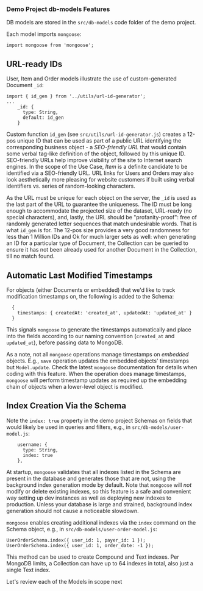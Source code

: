 ### Demo Project db-models Features

DB models are stored in the `src/db-models` code folder of the demo project.

Each model imports `mongoose`:

```
import mongoose from 'mongoose';
```

## URL-ready IDs

User, Item and Order models illustrate the use of custom-generated Document `_id`:

```
import { id_gen } from '../utils/url-id-generator';
...
    _id: {
      type: String,
      default: id_gen
    }
```

Custom function `id_gen` (see `src/utils/url-id-generator.js`) creates a 12-pos unique ID that can be used as part of a public URL identifying the corresponding business object - a *SEO-friendly URL* that would contain some verbal tag-like definition of the object, followed by this unique ID. SEO-friendly URLs help improve visibility of the site to Internet search engines. In the scope of the Use Case, *Item* is a definite candidate to be identified via a SEO-friendly URL. URL links for Users and Orders may also look aesthetically more pleasing for website customers if built using verbal identifiers vs. series of random-looking characters.

As the URL must be unique for each object on the server, the `_id` is used as the last part of the URL to guarantee the uniqueness. The ID must be long enough to accommodate the projected size of the dataset, URL-ready (no special characters), and, lastly, the URL should be "profanity-proof": free of randomly generated letter sequences that match undesirable words. That is what `id_gen` is for. The 12-pos size provides a very good randomness for less than 1 Million IDs and Ok for much larger sets as well: when generating an ID for a particular type of Document, the Collection can be queried to ensure it has not been already used for another Document in the Collection, till no match found.
 

## Automatic Last Modified Timestamps

For objects (either Documents or embedded) that we'd like to track modification timestamps on, the following is added to the Schema:

```
  {
    timestamps: { createdAt: 'created_at', updatedAt: 'updated_at' }
  }
```

This signals `mongoose` to generate the timestamps automatically and place into the fields according to our naming convention (`created_at` and `updated_at`), before passing data to MongoDB. 

As a note, not all `mongoose` operations manage timestamps on *embedded* objects. E.g., `save` operation updates the embedded objects' timestamps but `Model.update`. Check the latest `mongoose` documentation for details when coding with this feature. When the operation does manage timestamps, `mongoose` will perform timestamp updates as required up the embedding chain of objects when a lower-level object is modified.


## Index Creation Via the Schema

Note the `index: true` property in the demo project Schemas on fields that would likely be used in queries and filters, e.g., in `src/db-models/user-model.js`:

```
    username: {
      type: String,
      index: true
    },
```

At startup, `mongoose` validates that all indexes listed in the Schema are present in the database and generates those that are not, using the background index generation mode by default. Note that `mongoose` will *not* modify or delete existing indexes, so this feature is a safe and convenient way setting up dev instances as well as deploying new indexes to production. Unless your database is large and strained, background index generation should not cause a noticeable slowdown. 

`mongoose` enables creating additional indexes via the `index` command on the Schema object, e.g., in `src/db-models/user-order-model.js`:

```
UserOrderSchema.index({ user_id: 1, payer_id: 1 });
UserOrderSchema.index({ user_id: 1, order_date: -1 });
```

This method can be used to create Compound and Text indexes. Per MongoDB limits, a Collection can have up to 64 indexes in total, also just a single Text index.


Let's review each of the Models in scope next

